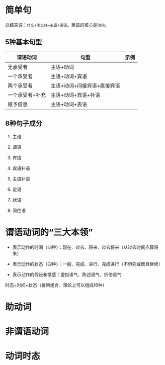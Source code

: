 # 简单句

总结来说：`什么+怎么样=主语+谓语`。英语的核心是`动词`。

## 5种基本句型

| 谓语动词     | 句型              | 示例  |
| -------- | --------------- | --- |
| 无承受者     | 主语+动词           |     |
| 一个承受者    | 主语+动词+宾语        |     |
| 两个承受者    | 主语+动词+间接宾语+直接宾语 |     |
| 一个承受者+补充 | 主语+动词+宾语+补语     |     |
| 赋予信息     | 主语+动词+表语        |     |

## 8种句子成分

1. 主语

2. 谓语

3. 宾语

4. 宾语补语

5. 主语补语

6. 定语

7. 状语

8. 同位语

# 谓语动词的“三大本领”

- 表示动作的时间（四种）：现在、过去、将来、过去将来（从过去时间点算将来）

- 表示动作的状态（四种）：一般、完成、进行、完成进行（不但完成而且继续）

- 表示动作的假设和情感：虚拟语气、陈述语气、祈使语气

时态=时间+状态（排列组合，理论上可以组成16种）

# 助动词

# 非谓语动词

# 动词时态
